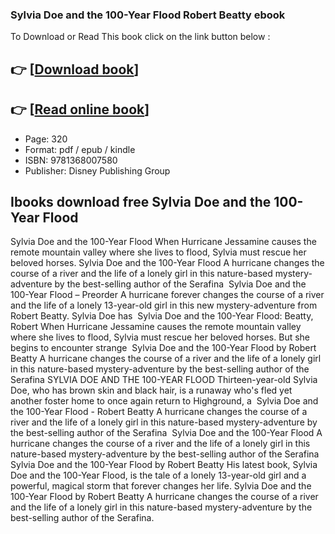 ### Sylvia Doe and the 100-Year Flood Robert Beatty ebook

To Download or Read This book click on the link button below :

## 👉  [**[Download book](http://get-pdfs.com/download.php?group=book&from=github.com&id=716362&lnk=1065 "Download book")**]

## 👉  [**[Read online book](http://get-pdfs.com/download.php?group=book&from=github.com&id=716362&lnk=1065 "Read online book")**]


* Page: 320
* Format: pdf / epub / kindle
* ISBN: 9781368007580
* Publisher: Disney Publishing Group



## Ibooks download free Sylvia Doe and the 100-Year Flood



 Sylvia Doe and the 100-Year Flood When Hurricane Jessamine causes the remote mountain valley where she lives to flood, Sylvia must rescue her beloved horses.
 Sylvia Doe and the 100-Year Flood A hurricane changes the course of a river and the life of a lonely girl in this nature-based mystery-adventure by the best-selling author of the Serafina 
 Sylvia Doe and the 100-Year Flood – Preorder A hurricane forever changes the course of a river and the life of a lonely 13-year-old girl in this new mystery-adventure from Robert Beatty. Sylvia Doe has 
 Sylvia Doe and the 100-Year Flood: Beatty, Robert When Hurricane Jessamine causes the remote mountain valley where she lives to flood, Sylvia must rescue her beloved horses. But she begins to encounter strange 
 Sylvia Doe and the 100-Year Flood by Robert Beatty A hurricane changes the course of a river and the life of a lonely girl in this nature-based mystery-adventure by the best-selling author of the Serafina
 SYLVIA DOE AND THE 100-YEAR FLOOD Thirteen-year-old Sylvia Doe, who has brown skin and black hair, is a runaway who&#039;s fled yet another foster home to once again return to Highground, a 
 Sylvia Doe and the 100-Year Flood - Robert Beatty A hurricane changes the course of a river and the life of a lonely girl in this nature-based mystery-adventure by the best-selling author of the Serafina 
 Sylvia Doe and the 100-Year Flood A hurricane changes the course of a river and the life of a lonely girl in this nature-based mystery-adventure by the best-selling author of the Serafina 
 Sylvia Doe and the 100-Year Flood by Robert Beatty His latest book, Sylvia Doe and the 100-Year Flood, is the tale of a lonely 13-year-old girl and a powerful, magical storm that forever changes her life.
 Sylvia Doe and the 100-Year Flood by Robert Beatty A hurricane changes the course of a river and the life of a lonely girl in this nature-based mystery-adventure by the best-selling author of the Serafina.





